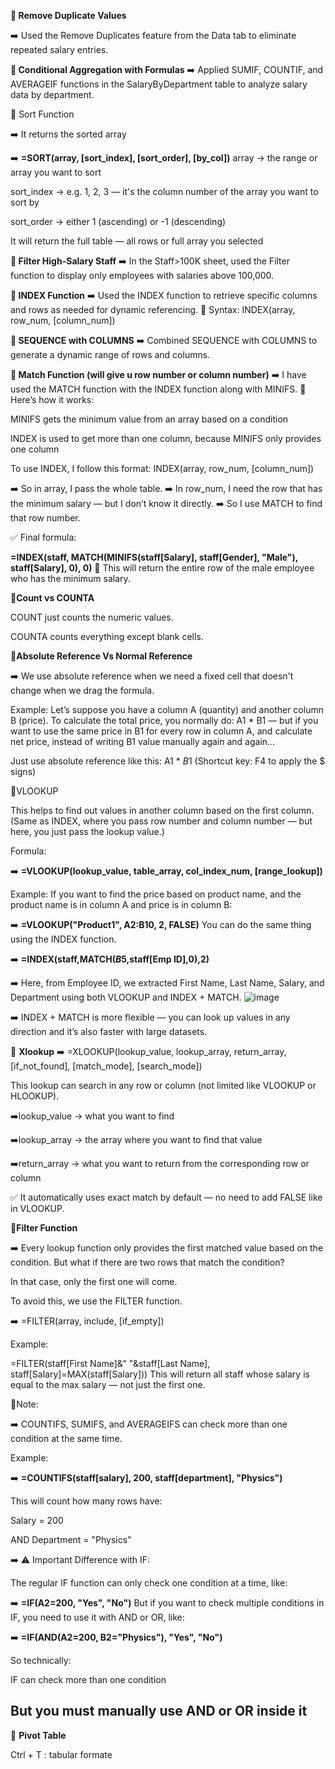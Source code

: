 **🔹 Remove Duplicate Values**

➡️ Used the Remove Duplicates feature from the Data tab to eliminate repeated salary entries.

**🔸 Conditional Aggregation with Formulas**
➡️ Applied SUMIF, COUNTIF, and AVERAGEIF functions in the SalaryByDepartment table to analyze salary data by department.

🔹 Sort Function

➡️ It returns the sorted array

➡️ **=SORT(array, [sort_index], [sort_order], [by_col])**
array → the range or array you want to sort

sort_index → e.g. 1, 2, 3 — it's the column number of the array you want to sort by

sort_order → either 1 (ascending) or -1 (descending)

It will return the full table — all rows or full array you selected

**🔹 Filter High-Salary Staff**
➡️ In the Staff>100K sheet, used the Filter function to display only employees with salaries above 100,000.

**🔸 INDEX Function**
➡️ Used the INDEX function to retrieve specific columns and rows as needed for dynamic referencing.
🔧 Syntax: INDEX(array, row_num, [column_num])

**🔹 SEQUENCE with COLUMNS**
➡️ Combined SEQUENCE with COLUMNS to generate a dynamic range of rows and columns.

**🔸 Match Function (will give u row number or column number)**
➡️ I have used the MATCH function with the INDEX function along with MINIFS.
🧠 Here’s how it works:

MINIFS gets the minimum value from an array based on a condition

INDEX is used to get more than one column, because MINIFS only provides one column

To use INDEX, I follow this format:
INDEX(array, row_num, [column_num])

➡️ So in array, I pass the whole table.
➡️ In row_num, I need the row that has the minimum salary — but I don’t know it directly.
➡️ So I use MATCH to find that row number.

✅ Final formula:

**=INDEX(staff, MATCH(MINIFS(staff[Salary], staff[Gender], "Male"), staff[Salary], 0), 0)**
📌 This will return the entire row of the male employee who has the minimum salary.

**🔸Count vs COUNTA**

COUNT just counts the numeric values.

COUNTA counts everything except blank cells.

**🔸Absolute Reference Vs Normal Reference**

➡️ We use absolute reference when we need a fixed cell that doesn't change when we drag the formula.

Example:
Let’s suppose you have a column A (quantity) and another column B (price).
To calculate the total price, you normally do: A1 * B1 — but if you want to use the same price in B1 for every row in column A, and calculate net price, instead of writing B1 value manually again and again...

Just use absolute reference like this: A1 * $B$1
(Shortcut key: F4 to apply the $ signs)

🔸VLOOKUP

This helps to find out values in another column based on the first column.
(Same as INDEX, where you pass row number and column number — but here, you just pass the lookup value.)

Formula:


➡️ **=VLOOKUP(lookup_value, table_array, col_index_num, [range_lookup])**

Example:
If you want to find the price based on product name, and the product name is in column A and price is in column B:


➡️ **=VLOOKUP("Product1", A2:B10, 2, FALSE)**
You can do the same thing using the INDEX function.

➡️ **=INDEX(staff,MATCH($B$5,staff[Emp ID],0),2)**



➡️ Here, from Employee ID, we extracted First Name, Last Name, Salary, and Department using both VLOOKUP and INDEX + MATCH.
![image](https://github.com/user-attachments/assets/a6775d5e-3cec-498f-a279-5b830216dc22)



➡️ INDEX + MATCH is more flexible — you can look up values in any direction and it’s also faster with large datasets.

🔸 **Xlookup**
➡️ =XLOOKUP(lookup_value, lookup_array, return_array, [if_not_found], [match_mode], [search_mode])

This lookup can search in any row or column (not limited like VLOOKUP or HLOOKUP).

➡️lookup_value → what you want to find

➡️lookup_array → the array where you want to find that value

➡️return_array → what you want to return from the corresponding row or column

✅ It automatically uses exact match by default — no need to add FALSE like in VLOOKUP.

🔸**Filter Function**

➡️ Every lookup function only provides the first matched value based on the condition.
But what if there are two rows that match the condition?

In that case, only the first one will come.

To avoid this, we use the FILTER function.

➡️ =FILTER(array, include, [if_empty])

Example:

=FILTER(staff[First Name]&" "&staff[Last Name], staff[Salary]=MAX(staff[Salary]))
This will return all staff whose salary is equal to the max salary — not just the first one.


🔸Note:

➡️ COUNTIFS, SUMIFS, and AVERAGEIFS can check more than one condition at the same time.

Example:


➡️ **=COUNTIFS(staff[salary], 200, staff[department], "Physics")**

This will count how many rows have:

Salary = 200

AND Department = "Physics"

➡️ ⚠️ Important Difference with IF:

The regular IF function can only check one condition at a time, like:



➡️ **=IF(A2=200, "Yes", "No")**
But if you want to check multiple conditions in IF, you need to use it with AND or OR, like:


➡️ **=IF(AND(A2=200, B2="Physics"), "Yes", "No")**

So technically:

IF can check more than one condition

But you must manually use AND or OR inside it
------------------------------------------------------------------------------------------------------------------------------------------------------------------------------------------------

🔸 **Pivot Table**

Ctrl + T : tabular formate
